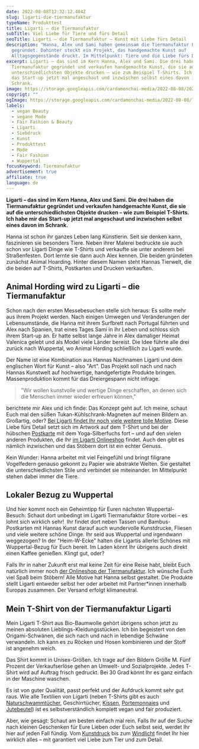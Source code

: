 ```yaml
---
date: 2022-08-08T12:32:12.484Z
slug: ligarti-die-tiermanufaktur
typeName: Produkttest
title: Ligarti – die Tiermanufaktur
subTitle: Viel Liebe für Tiere und fürs Detail
seoTitle: Ligarti – die Tiermanufaktur – Kunst mit Liebe fürs Detail
description: "Hanna, Alex und Sami haben gemeinsam die Tiermanufaktur Ligarti
  gegründet. Dahinter steckt ein Projekt, das handgemachte Kunst auf
  Alltagsgegenstände druckt. Im Mittelpunkt: Tiere und die Liebe fürs Detail."
excerpt: Ligarti – das sind im Kern Hanna, Alex und Sami. Die drei haben die
  Tiermanufaktur gegründet und verkaufen handgemachte Kunst, die sie auf die
  unterschiedlichsten Objekte drucken – wie zum Beispiel T-Shirts. Ich habe mir
  das Start-up jetzt mal angeschaut und inzwischen selbst eines davon im
  Schrank.
image: https://storage.googleapis.com/cardamonchai-media/2022-08-08/2022-07-31-ligarti-13-jpg-imagine-080808_565a54_2048_1365/640.webp
copyrigt: ""
ogImage: https://storage.googleapis.com/cardamonchai-media/2022-08-08/ligarti-die-tiermanufaktur-fb-jpeg-imagine-080808_6f6f6a_1200_628/640.webp
labels:
  - vegan Beauty
  - vegane Mode
  - Fair Fashion & Beauty
  - Ligarti
  - Siebdruck
  - Kunst
  - Produkttest
  - Mode
  - Fair Fashion
  - Wuppertal
focusKeyword: Tiermanufaktur
advertisement: true
affiliate: true
language: de
---
```

**Ligarti – das sind im Kern Hanna, Alex und Sami. Die drei haben die Tiermanufaktur gegründet und verkaufen handgemachte Kunst, die sie auf die unterschiedlichsten Objekte drucken – wie zum Beispiel T-Shirts. Ich habe mir das Start-up jetzt mal angeschaut und inzwischen selbst eines davon im Schrank.**

Hanna ist schon ihr ganzes Leben lang Künstlerin. Seit sie denken kann, faszinieren sie besonders Tiere. Neben ihrer Malerei bedruckte sie auch schon vor Ligarti Dinge wie T-Shirts und verkaufte sie unter anderem bei Straßenfesten. Dort lernte sie dann auch Alex kennen. Die beiden gründeten zunächst Animal Hoarding. Hinter diesem Namen steht Hannas Tierwelt, die die beiden auf T-Shirts, Postkarten und Drucken verkauften.

<Gallery name="ligarti-1" />

## Animal Hording wird zu Ligarti – die Tiermanufaktur

Schon nach den ersten Messebesuchen stelle sich heraus: Es sollte mehr aus ihrem Projekt werden. Nach einigen Umwegen und Veränderungen der Lebensumstände, die Hanna mit ihrem Surfbrett nach Portugal führten und Alex nach Spanien, trat eines Tages Sami in ihr Leben und schloss sich ihrem Start-up an. Er hatte selbst lange Jahre in Alex damaliger Heimat Valenica gelebt und als Model viele Länder bereist. Die Idee führte alle drei zurück nach Wuppertal, wo Animal Hording schließlich zu Ligarti wurde.

Der Name ist eine Kombination aus Hannas Nachnamen Ligarti und dem englischen Wort für Kunst – also "Art". Das Projekt soll nach und nach Hannas Kunstwelt auf hochwertige, handgefertigte Produkte bringen. Massenproduktion kommt für das Dreiergespann nicht infrage.

> "Wir wollen kunstvolle und wertige Dinge erschaffen, an denen sich die Menschen immer wieder erfreuen können," 

berichtete mir Alex und ich finde: Das Konzept geht auf. Ich meine, schaut Euch mal den süßen Tukan-Kühlschrank-Magneten auf meinen Bildern an. Großartig, oder? [Bei Ligarti findet Ihr noch viele weitere tolle Motive](https://www.awin1.com/cread.php?awinmid=29319&awinaffid=632580&ued=https%3A%2F%2Fligarti.com%2Fcollections%2Fmagneten). Diese Liebe fürs Detail setzt sich im Artwork auf dem T-Shirt und bei der hübschen [Postkarte](https://ligarti.com/collections/postkarten) mit dem Yoga-Silberfuchs fort – und auf den vielen anderen Produkten, die Ihr [im Ligarti Onlineshop](https://tidd.ly/3QqXiRJ) findet. Auch den gibt es nämlich inzwischen und das Stöbern dort ist ein echter Genuss.

Kein Wunder: Hanna arbeitet mit viel Feingefühl und bringt filigrane Vogelfedern genauso gekonnt zu Papier wie abstrakte Welten. Sie gestaltet die unterschiedlichsten Stile und verbindet sie miteinander. Im Mittelpunkt stehen dabei immer die Tiere.

## Lokaler Bezug zu Wuppertal

Und hier kommt noch ein Geheimtipp für Euren nächsten Wuppertal-Besuch: Schaut dort unbedingt im Ligarti Tiermanufaktur Store vorbei – es lohnt sich wirklich sehr!  Ihr findet dort neben Tassen und Bambus-Postkarten mit Hannas Kunst darauf auch wundervolle Kunstdrucke, Fliesen und viele weitere schöne Dinge. Ihr seid aus Wuppertal und irgendwann weggezogen? In der "Heim-W-Ecke" halten die Ligartis allerlei Schönes mit Wuppertal-Bezug für Euch bereit. Im Laden könnt Ihr übrigens auch direkt einen Kaffee genießen. Klingt gut, oder?

Falls Ihr in naher Zukunft erst mal keine Zeit für eine Reise habt, bleibt Euch natürlich immer noch [der Onlineshop der Tiermanufaktur](https://tidd.ly/3QqXiRJ). Ich wünsche Euch viel Spaß beim Stöbern! Alle Motive hat Hanna selbst gestaltet. Die Produkte stellt Ligarti entweder selbst her oder arbeitet mit Partner*innen innerhalb Europas zusammen. Der Versand erfolgt klimaneutral.

## Mein T-Shirt von der Tiermanufaktur Ligarti

Mein Ligarti T-Shirt aus Bio-Baumwolle gehört übrigens schon jetzt zu meinen absoluten Lieblings-Kleidungsstücken. Ich bin begeistert von den Origami-Schwänen, die sich nach und nach in lebendige Schwäne verwandeln. Ich kann es zu Röcken und Hosen kombinieren und der Stoff ist angenehm weich.

Das Shirt kommt in Unisex-Größen. Ich trage auf den Bildern Größe M. Fünf Prozent der Verkaufserlöse gehen an Umwelt- und Sozialprojekte. Jedes T-Shirt wird auf Auftrag frisch gedruckt. Bei 30 Grad könnt Ihr es ganz einfach in der Maschine waschen.

Es ist von guter Qualität, passt perfekt und der Aufdruck kommt sehr gut raus. Wie alle Textilien von Ligarti (neben T-Shirts gibt es auch [Naturschwammtücher](https://tidd.ly/3vMCbS3), Geschirrtücher, [Kissen](https://tidd.ly/3zHowNm), [Portemonnaies](https://tidd.ly/3PmgDmp) und [Jutebeutel](https://tidd.ly/3A1YKom)) ist es selbstverständlich komplett vegan und fair produziert.

Aber, wie gesagt: Schaut am besten einfach mal rein. Falls Ihr auf der Suche nach kleinen Geschenken für Eure Lieben oder Euch selbst seid, werdet Ihr hier auf jeden Fall fündig. Vom [Kunstdruck](https://tidd.ly/3BPmzRv) bis zum [Windlicht](https://tidd.ly/3vNmJVM) findet Ihr hier wirklich alles – mit garantiert viel Liebe zum Tier und zum Detail.

<Gallery name="ligarti-2" />





